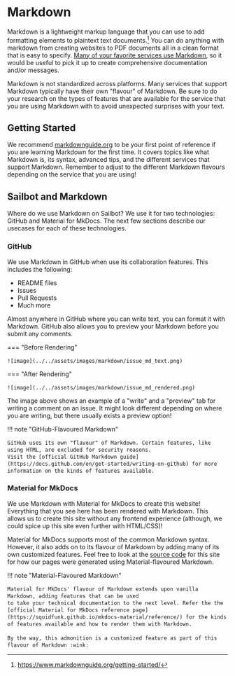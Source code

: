 # Markdown

Markdown is a lightweight markup language that you can use to add formatting elements to plaintext text documents.[^1]
You can do anything with markdown from creating websites to PDF documents all in a clean format that is easy to
specify. [Many of your favorite services use Markdown](https://www.markdownguide.org/tools/), so it would be useful
to pick it up to create comprehensive documentation and/or messages.

Markdown is not standardized across platforms. Many services that support Markdown typically have their
own "flavour" of Markdown. Be sure to do your research on the types of features that are available for the service that
you are using Markdown with to avoid unexpected surprises with your text.

## Getting Started

We recommend [markdownguide.org](https://www.markdownguide.org/) to be your first point of reference if you are learning
Markdown for the first time. It covers topics like what Markdown is, its syntax, advanced tips, and the different
services that support Markdown. Remember to adjust to the different Markdown flavours depending on the service that you
are using!

## Sailbot and Markdown

Where do we use Markdown on Sailbot? We use it for two technologies: GitHub and Material for MkDocs. The next few
sections describe our usecases for each of these technologies.

### GitHub

We use Markdown in GitHub when use its collaboration features. This includes the following:

- README files
- Issues
- Pull Requests
- Much more

Almost anywhere in GitHub where you can write text, you can format it with Markdown. GitHub also allows you to preview
your Markdown before you submit any comments.

=== "Before Rendering"

    ![image](../../assets/images/markdown/issue_md_text.png)

=== "After Rendering"

    ![image](../../assets/images/markdown/issue_md_rendered.png)

The image above shows an example of a "write" and a "preview" tab for writing a comment on an issue. It might look
different depending on where you are writing, but there usually exists a preview option!

!!! note "GitHub-Flavoured Markdown"

    GitHub uses its own "flavour" of Markdown. Certain features, like using HTML, are excluded for security reasons.
    Visit the [official GitHub Markdown guide](https://docs.github.com/en/get-started/writing-on-github) for more
    information on the kinds of features available.

### Material for MkDocs

We use Markdown with Material for MkDocs to create this website! Everything that you see here has been rendered with
Markdown. This allows us to create this site without any frontend experience (although, we could spice up this site
even further with HTML/CSS)!

Material for MkDocs supports most of the common Markdown syntax. However, it also adds on to its flavour of Markdown
by adding many of its own customized features. Feel free to look at the 
[source code](https://github.com/UBCSailbot/docs/tree/main/docs) for this site for how our pages were generated using
Material-flavoured Markdown.

!!! note "Material-Flavoured Markdown"

    Material for MkDocs' flavour of Markdown extends upon vanilla Markdown, adding features that can be used
    to take your technical documentation to the next level. Refer the the 
    [official Material for MkDocs reference page](https://squidfunk.github.io/mkdocs-material/reference/) for the kinds 
    of features available and how to render them with Markdown. 
    
    By the way, this admonition is a customized feature as part of this flavour of Markdown :wink:

[^1]: <https://www.markdownguide.org/getting-started/>
